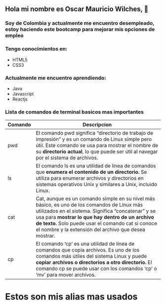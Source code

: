 ## Hola mi nombre es Oscar Mauricio Wilches, 👋

### Soy de Colombia y actualmente me encuentro desempleado, estoy haciendo este bootcamp para mejorar mis opciones de empleo

### Tengo conocimientos en:

- HTML5
- CSS3

### Actualmente me encuentro aprendiendo:

- Java
- Javascript
- Reactjs

### Lista de comandos de terminal basicos mas importantes

|                   Comando                    |                   Descripcion                    |
|----------------------------------------------|--------------------------------------------------|
|pwd                                           |El comando pwd significa “directorio de trabajo de impresión” y es un comando de Linux simple pero útil. Este comando se usa para mostrar el nombre de su **directorio actual**, lo que puede ser útil al navegar por el sistema de archivos.                               |           cd                                 |El comando cd de Linux se usa para **cambiar el directorio de trabajo** actual de un usuario. Se puede usar para subir un nivel en el sistema de archivos, o se le puede dar un directorio como argumento para cambiar el directorio de trabajo.                                                  |
| ls                                           |El comando ls es una utilidad de línea de comandos que **enumera el contenido de un directorio.** Se utiliza para enumerar archivos y directorios en sistemas operativos Unix y similares a Unix, incluido Linux.|
| cat                                          |Cat, aunque es un comando simple en su nivel más básico, es uno de los comandos de Linux más utilizados en el sistema. Significa “concatenar” y se usa para **mostrar lo que hay dentro de un archivo de texto.** Solo puede usar el comando cat si conoce el nombre y la extensión del archivo que desea mostrar.|
| cp                                           |El comando ‘cp’ es una utilidad de línea de comandos que copia archivos. Es uno de los comandos más útiles del sistema Linux y puede **copiar archivos o directorios a otro directorio.** El comando cp se puede usar con los comandos ‘cp’ o ‘mv’ para mover archivos.|

# Estos son mis alias mas usados



<!--
**osmawil73/osmawil73** is a ✨ _special_ ✨ repository because its `README.md` (this file) appears on your GitHub profile.

Here are some ideas to get you started:

- 🔭 I’m currently working on ...
- 🌱 I’m currently learning ...
- 👯 I’m looking to collaborate on ...
- 🤔 I’m looking for help with ...
- 💬 Ask me about ...
- 📫 How to reach me: ...
- 😄 Pronouns: ...
- ⚡ Fun fact: ...
-->
